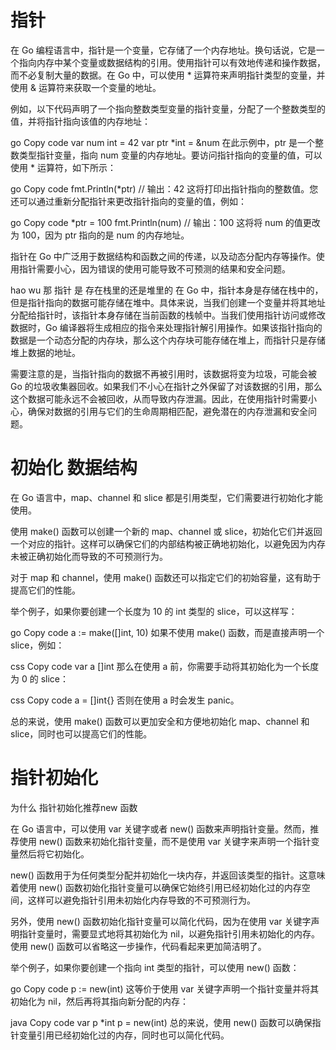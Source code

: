 # 指针

在 Go 编程语言中，指针是一个变量，它存储了一个内存地址。换句话说，它是一个指向内存中某个变量或数据结构的引用。使用指针可以有效地传递和操作数据，而不必复制大量的数据。在 Go 中，可以使用 * 运算符来声明指针类型的变量，并使用 & 运算符来获取一个变量的地址。

例如，以下代码声明了一个指向整数类型变量的指针变量，分配了一个整数类型的值，并将指针指向该值的内存地址：

go
Copy code
var num int = 42
var ptr *int = &num
在此示例中，ptr 是一个整数类型指针变量，指向 num 变量的内存地址。要访问指针指向的变量的值，可以使用 * 运算符，如下所示：

go
Copy code
fmt.Println(*ptr) // 输出：42
这将打印出指针指向的整数值。您还可以通过重新分配指针来更改指针指向的变量的值，例如：

go
Copy code
*ptr = 100
fmt.Println(num) // 输出：100
这将将 num 的值更改为 100，因为 ptr 指向的是 num 的内存地址。

指针在 Go 中广泛用于数据结构和函数之间的传递，以及动态分配内存等操作。使用指针需要小心，因为错误的使用可能导致不可预测的结果和安全问题。




hao wu
那 指针 是 存在栈里的还是堆里的
在 Go 中，指针本身是存储在栈中的，但是指针指向的数据可能存储在堆中。具体来说，当我们创建一个变量并将其地址分配给指针时，该指针本身存储在当前函数的栈帧中。当我们使用指针访问或修改数据时，Go 编译器将生成相应的指令来处理指针解引用操作。如果该指针指向的数据是一个动态分配的内存块，那么这个内存块可能存储在堆上，而指针只是存储堆上数据的地址。

需要注意的是，当指针指向的数据不再被引用时，该数据将变为垃圾，可能会被 Go 的垃圾收集器回收。如果我们不小心在指针之外保留了对该数据的引用，那么这个数据可能永远不会被回收，从而导致内存泄漏。因此，在使用指针时需要小心，确保对数据的引用与它们的生命周期相匹配，避免潜在的内存泄漏和安全问题。

# 初始化 数据结构

在 Go 语言中，map、channel 和 slice 都是引用类型，它们需要进行初始化才能使用。

使用 make() 函数可以创建一个新的 map、channel 或 slice，初始化它们并返回一个对应的指针。这样可以确保它们的内部结构被正确地初始化，以避免因为内存未被正确初始化而导致的不可预测行为。

对于 map 和 channel，使用 make() 函数还可以指定它们的初始容量，这有助于提高它们的性能。

举个例子，如果你要创建一个长度为 10 的 int 类型的 slice，可以这样写：

go
Copy code
a := make([]int, 10)
如果不使用 make() 函数，而是直接声明一个 slice，例如：

css
Copy code
var a []int
那么在使用 a 前，你需要手动将其初始化为一个长度为 0 的 slice：

css
Copy code
a = []int{}
否则在使用 a 时会发生 panic。

总的来说，使用 make() 函数可以更加安全和方便地初始化 map、channel 和 slice，同时也可以提高它们的性能。


# 指针初始化

为什么 指针初始化推荐new 函数

在 Go 语言中，可以使用 var 关键字或者 new() 函数来声明指针变量。然而，推荐使用 new() 函数来初始化指针变量，而不是使用 var 关键字来声明一个指针变量然后将它初始化。

new() 函数用于为任何类型分配并初始化一块内存，并返回该类型的指针。这意味着使用 new() 函数初始化指针变量可以确保它始终引用已经初始化过的内存空间，这样可以避免指针引用未初始化内存导致的不可预测行为。

另外，使用 new() 函数初始化指针变量可以简化代码，因为在使用 var 关键字声明指针变量时，需要显式地将其初始化为 nil，以避免指针引用未初始化的内存。使用 new() 函数可以省略这一步操作，代码看起来更加简洁明了。

举个例子，如果你要创建一个指向 int 类型的指针，可以使用 new() 函数：

go
Copy code
p := new(int)
这等价于使用 var 关键字声明一个指针变量并将其初始化为 nil，然后再将其指向新分配的内存：

java
Copy code
var p *int
p = new(int)
总的来说，使用 new() 函数可以确保指针变量引用已经初始化过的内存，同时也可以简化代码。